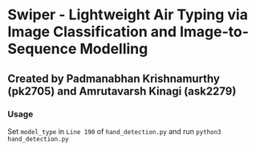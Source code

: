 # Swiper - Lightweight Air Typing via Image Classification and Image-to-Sequence Modelling

## Created by Padmanabhan Krishnamurthy (pk2705) and Amrutavarsh Kinagi (ask2279)

### Usage
Set `model_type` in    `Line 190` of `hand_detection.py` and run `python3 hand_detection.py`